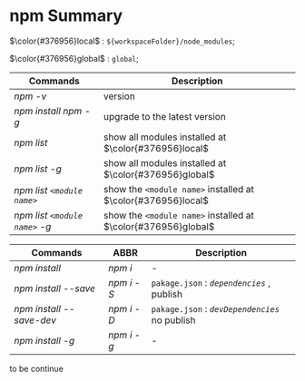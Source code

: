 # npm Summary

$\color{#376956}local$ : `${workspaceFolder}/node_modules`;

$\color{#376956}global$ : `global`;

| Commands                      | Description                                                    |
| ----------------------------- | -------------------------------------------------------------- |
| *npm -v*                      | version                                                        |
| *npm install npm -g*          | upgrade to the latest version                                  |
| *npm list*                    | show all modules installed at $\color{#376956}local$           |
| *npm list -g*                 | show all modules installed at $\color{#376956}global$          |
| *npm list `<module name>`*    | show the `<module name>`  installed at $\color{#376956}local$  |
| *npm list `<module name>` -g* | show the `<module name>`  installed at $\color{#376956}global$ |

| Commands                 | ABBR       | Description                                    |
| ------------------------ | ---------- | ---------------------------------------------- |
| *npm install*            | *npm i*    | -                                              |
| *npm install --save*     | *npm i -S* | `pakage.json` : *`dependencies`* , publish     |
| *npm install --save-dev* | *npm i -D* | `pakage.json` : *`devDependencies`* no publish |
| *npm install -g*         | *npm i -g* | -                                              |

to be continue
